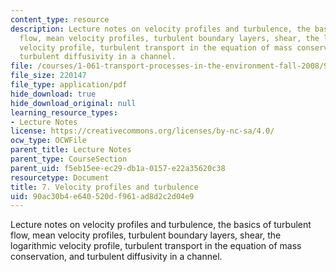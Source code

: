 ```yaml
---
content_type: resource
description: Lecture notes on velocity profiles and turbulence, the basics of turbulent
  flow, mean velocity profiles, turbulent boundary layers, shear, the logarithmic
  velocity profile, turbulent transport in the equation of mass conservation, and
  turbulent diffusivity in a channel.
file: /courses/1-061-transport-processes-in-the-environment-fall-2008/90ac30b4e640520df961ad8d2c2d04e9_lec_07.pdf
file_size: 220147
file_type: application/pdf
hide_download: true
hide_download_original: null
learning_resource_types:
- Lecture Notes
license: https://creativecommons.org/licenses/by-nc-sa/4.0/
ocw_type: OCWFile
parent_title: Lecture Notes
parent_type: CourseSection
parent_uid: f5eb15ee-ec29-db1a-0157-e22a35620c38
resourcetype: Document
title: 7. Velocity profiles and turbulence
uid: 90ac30b4-e640-520d-f961-ad8d2c2d04e9
---
```

Lecture notes on velocity profiles and turbulence, the basics of turbulent flow, mean velocity profiles, turbulent boundary layers, shear, the logarithmic velocity profile, turbulent transport in the equation of mass conservation, and turbulent diffusivity in a channel.
